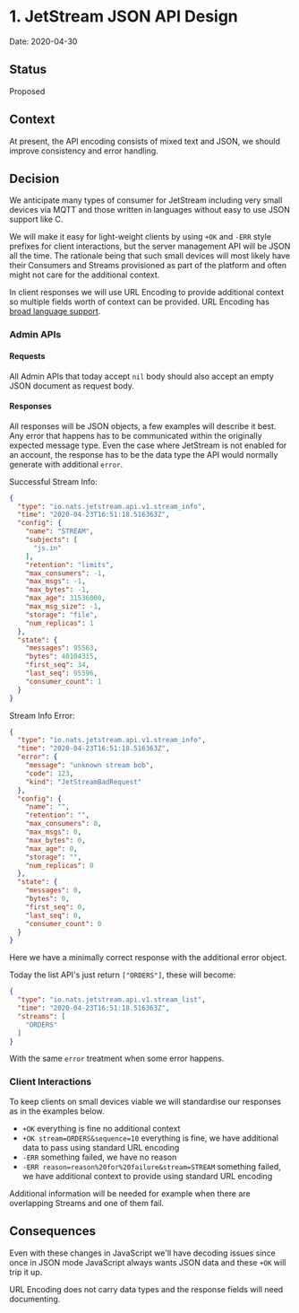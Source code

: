 # 1. JetStream JSON API Design

Date: 2020-04-30

## Status

Proposed

## Context

At present, the API encoding consists of mixed text and JSON, we should improve consistency and error handling.

## Decision

We anticipate many types of consumer for JetStream including very small devices via MQTT and those written in 
languages without easy to use JSON support like C.

We will make it easy for light-weight clients by using `+OK` and `-ERR` style prefixes for client interactions,
but the server management API will be JSON all the time. The rationale being that such small devices will most
likely have their Consumers and Streams provisioned as part of the platform and often might not care for the
additional context.

In client responses we will use URL Encoding to provide additional context so multiple fields worth of
context can be provided. URL Encoding has [broad language support](https://www.rosettacode.org/wiki/URL_decoding).

### Admin APIs

#### Requests

All Admin APIs that today accept `nil` body should also accept an empty JSON document as request body.

#### Responses

All responses will be JSON objects, a few examples will describe it best. Any error that happens has to be 
communicated within the originally expected message type. Even the case where JetStream is not enabled for
an account, the response has to be the data type the API would normally generate with additional `error`.

Successful Stream Info:

```json
{
  "type": "io.nats.jetstream.api.v1.stream_info",
  "time": "2020-04-23T16:51:18.516363Z",
  "config": {
    "name": "STREAM",
    "subjects": [
      "js.in"
    ],
    "retention": "limits",
    "max_consumers": -1,
    "max_msgs": -1,
    "max_bytes": -1,
    "max_age": 31536000,
    "max_msg_size": -1,
    "storage": "file",
    "num_replicas": 1
  },
  "state": {
    "messages": 95563,
    "bytes": 40104315,
    "first_seq": 34,
    "last_seq": 95596,
    "consumer_count": 1
  }
}
```

Stream Info Error:

```json
{
  "type": "io.nats.jetstream.api.v1.stream_info",
  "time": "2020-04-23T16:51:18.516363Z",
  "error": {
    "message": "unknown stream bob",
    "code": 123,
    "kind": "JetStreamBadRequest"
  },
  "config": {
    "name": "",
    "retention": "",
    "max_consumers": 0,
    "max_msgs": 0,
    "max_bytes": 0,
    "max_age": 0,
    "storage": "",
    "num_replicas": 0
  },
  "state": {
    "messages": 0,
    "bytes": 0,
    "first_seq": 0,
    "last_seq": 0,
    "consumer_count": 0
  }
}
```

Here we have a minimally correct response with the additional error object.

Today the list API's just return `["ORDERS"]`, these will become:

```json
{
  "type": "io.nats.jetstream.api.v1.stream_list",
  "time": "2020-04-23T16:51:18.516363Z",
  "streams": [
    "ORDERS"
  ]
}
```

With the same `error` treatment when some error happens.

### Client Interactions

To keep clients on small devices viable we will standardise our responses as in the examples below. 

 * `+OK` everything is fine no additional context 
 * `+OK stream=ORDERS&sequence=10` everything is fine, we have additional data to pass using standard URL encoding
 * `-ERR` something failed, we have no reason
 * `-ERR reason=reason%20for%20failure&stream=STREAM` something failed, we have additional context to provide using standard URL encoding

Additional information will be needed for example when there are overlapping Streams and one of them fail. 

## Consequences

Even with these changes in JavaScript we'll have decoding issues since once in JSON mode JavaScript always wants JSON data and these 
`+OK` will trip it up.

URL Encoding does not carry data types and the response fields will need documenting.
